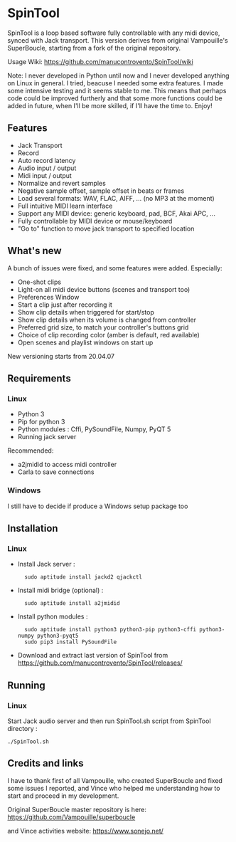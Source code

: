 # SpinTool

SpinTool is a loop based software fully controllable with any midi device,
synced with Jack transport. This version derives from original Vampouille's
SuperBoucle, starting from a fork of the original repository.

Usage Wiki:
https://github.com/manucontrovento/SpinTool/wiki

Note: I never developed in Python until now and I never developed anything
on Linux in general. I tried, beacuse I needed some extra features. I made 
some intensive testing and it seems stable to me.
This means that perhaps code could be improved furtherly and that some more
functions could be added in future, when I'll be more skilled, if I'll have
the time to. Enjoy!

## Features

* Jack Transport
* Record
* Auto record latency
* Audio input / output
* Midi input / output
* Normalize and revert samples
* Negative sample offset, sample offset in beats or frames
* Load several formats: WAV, FLAC, AIFF, ...  (no MP3 at the moment)
* Full intuitive MIDI learn interface
* Support any MIDI device: generic keyboard, pad, BCF, Akai APC, ...
* Fully controllable by MIDI device or mouse/keyboard
* "Go to" function to move jack transport to specified location

## What's new

A bunch of issues were fixed, and some features were added.
Especially:

* One-shot clips
* Light-on all midi device buttons (scenes and transport too)
* Preferences Window
* Start a clip just after recording it
* Show clip details when triggered for start/stop
* Show clip details when its volume is changed from controller
* Preferred grid size, to match your controller's buttons grid
* Choice of clip recording color (amber is default, red available)
* Open scenes and playlist windows on start up

New versioning starts from 20.04.07

## Requirements

### Linux

* Python 3
* Pip for python 3
* Python modules : Cffi, PySoundFile, Numpy, PyQT 5
* Running jack server

Recommended:
* a2jmidid to access midi controller
* Carla to save connections

### Windows

I still have to decide if produce a Windows setup package too

## Installation

### Linux

* Install Jack server :

        sudo aptitude install jackd2 qjackctl

* Install midi bridge (optional) : 

        sudo aptitude install a2jmidid

* Install python modules : 

        sudo aptitude install python3 python3-pip python3-cffi python3-numpy python3-pyqt5
        sudo pip3 install PySoundFile

* Download and extract last version of SpinTool from https://github.com/manucontrovento/SpinTool/releases/

## Running

### Linux

Start Jack audio server and then run SpinTool.sh script from SpinTool directory :

	./SpinTool.sh

## Credits and links

I have to thank first of all Vampouille, who created SuperBoucle and fixed some
issues I reported, and Vince who helped me understanding how to start and proceed
in my development.

Original SuperBoucle master repository is here: 
	https://github.com/Vampouille/superboucle

and Vince activities website:
	https://www.sonejo.net/

